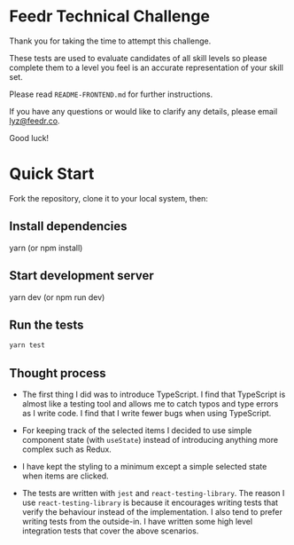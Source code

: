 # Feedr Technical Challenge

Thank you for taking the time to attempt this challenge.

These tests are used to evaluate candidates of all skill levels so please complete them to a level you feel is an accurate representation of your skill set.

Please read `README-FRONTEND.md` for further instructions.

If you have any questions or would like to clarify any details, please email lyz@feedr.co.

Good luck!

# Quick Start

Fork the repository, clone it to your local system, then:

## Install dependencies

yarn (or npm install)

## Start development server

yarn dev (or npm run dev)

## Run the tests

```sh
yarn test
```

## Thought process

- The first thing I did was to introduce TypeScript. I find that TypeScript is almost like a testing tool and allows me to catch typos and type errors as I write code. I find that I write fewer bugs when using TypeScript.

- For keeping track of the selected items I decided to use simple component state (with `useState`) instead of introducing anything more complex such as Redux.

- I have kept the styling to a minimum except a simple selected state when items are clicked.

- The tests are written with `jest` and `react-testing-library`. The reason I use `react-testing-library` is because it encourages writing tests that verify the behaviour instead of the implementation. I also tend to prefer writing tests from the outside-in. I have written some high level integration tests that cover the above scenarios.
